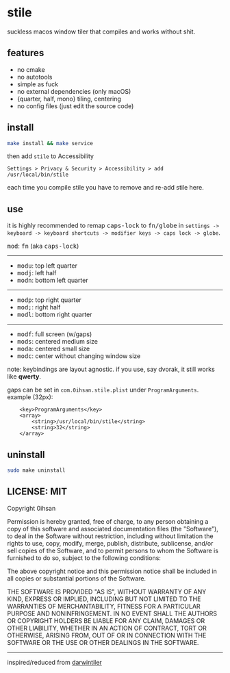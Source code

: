 # stile

suckless macos window tiler that compiles and works without shit.

## features

- no cmake
- no autotools
- simple as fuck
- no external dependencies (only macOS)
- {quarter, half, mono} tiling, centering
- no config files (just edit the source code)

## install

```sh
make install && make service
```
then add `stile` to Accessibility
```
Settings > Privacy & Security > Accessibility > add /usr/local/bin/stile
```
each time you compile stile you have to remove and re-add stile here.

## use

it is highly recommended to remap <kbd>caps-lock</kbd> to <kbd>fn/globe</kbd>
in `settings -> keyboard -> keyboard shortcuts -> modifier keys -> caps lock
-> globe`.


<kbd>mod</kbd>: <kbd>fn</kbd> (aka <kbd>caps-lock</kbd>)

---

- <kbd>mod</kbd><kbd>u</kbd>: top left quarter
- <kbd>mod</kbd><kbd>j</kbd>: left half
- <kbd>mod</kbd><kbd>n</kbd>: bottom left quarter

---

- <kbd>mod</kbd><kbd>p</kbd>: top right quarter
- <kbd>mod</kbd><kbd>;</kbd>: right half
- <kbd>mod</kbd><kbd>l</kbd>: bottom right quarter

---

- <kbd>mod</kbd><kbd>f</kbd>: full screen (w/gaps)
- <kbd>mod</kbd><kbd>s</kbd>: centered medium size
- <kbd>mod</kbd><kbd>a</kbd>: centered small size
- <kbd>mod</kbd><kbd>c</kbd>: center without changing window size


note: keybindings are layout agnostic. if you use, say dvorak, it still works like **qwerty**.

gaps can be set in `com.0ihsan.stile.plist` under `ProgramArguments`. example (32px):
```
	<key>ProgramArguments</key>
	<array>
		<string>/usr/local/bin/stile</string>
		<string>32</string>
	</array>
```

## uninstall
```sh
sudo make uninstall
```

## LICENSE: MIT

Copyright 0ihsan

Permission is hereby granted, free of charge, to any person obtaining a copy of
this software and associated documentation files (the "Software"), to deal in
the Software without restriction, including without limitation the rights to
use, copy, modify, merge, publish, distribute, sublicense, and/or sell copies of
the Software, and to permit persons to whom the Software is furnished to do so,
subject to the following conditions:

The above copyright notice and this permission notice shall be included in all
copies or substantial portions of the Software.

THE SOFTWARE IS PROVIDED "AS IS", WITHOUT WARRANTY OF ANY KIND, EXPRESS OR
IMPLIED, INCLUDING BUT NOT LIMITED TO THE WARRANTIES OF MERCHANTABILITY, FITNESS
FOR A PARTICULAR PURPOSE AND NONINFRINGEMENT. IN NO EVENT SHALL THE AUTHORS OR
COPYRIGHT HOLDERS BE LIABLE FOR ANY CLAIM, DAMAGES OR OTHER LIABILITY, WHETHER
IN AN ACTION OF CONTRACT, TORT OR OTHERWISE, ARISING FROM, OUT OF OR IN
CONNECTION WITH THE SOFTWARE OR THE USE OR OTHER DEALINGS IN THE SOFTWARE.

---

inspired/reduced from [darwintiler](https://github.com/veryjos/darwintiler)
